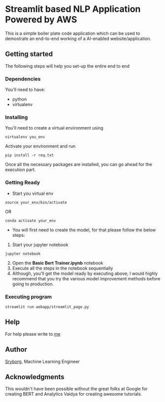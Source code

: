 # Streamlit based NLP Application Powered by AWS

This is a simple boiler plate code application which can be used to demostrate an end-to-end working of a AI-enabled website/application.

## Getting started

The following steps will help you set-up the entire end to end 

### Dependencies 
You'll need to have:

- python
- virtualenv

### Installing

You'll need to create a virtual environment using 
```
virtualenv you_env
```

Activate your environment and run
```
pip install -r req.txt
```
Once all the necessary packages are installed, you can go ahead for the execution part.

### Getting Ready
- Start you virtual env

```
source your_env/bin/activate
```
OR
```
conda activate your_env
```
- You will first need to create the model, for that please follow the below steps:
1. Start your jupyter notebook
```
jupyter notebook
```
2. Open the __Basic Bert Trainer.ipynb__ notebook
3. Execute all the steps in the notebook sequentially
4. Although, you'll get the model ready by executing above; I would highly recommend that you try the various model improvement methods before going to production.

### Executing program
```
streamlit run webapp/streamlit_page.py 
```

## Help
For help please write to [me](s.r.yenkar@gmail.com)

## Author
[Sryborg](https://github.com/Sryborg), Machine Learning Engineer

## Acknowledgments
This wouldn't have been possible without the great folks at Google for creating BERT and Analytics Vaidya for creating awesome tutorials.